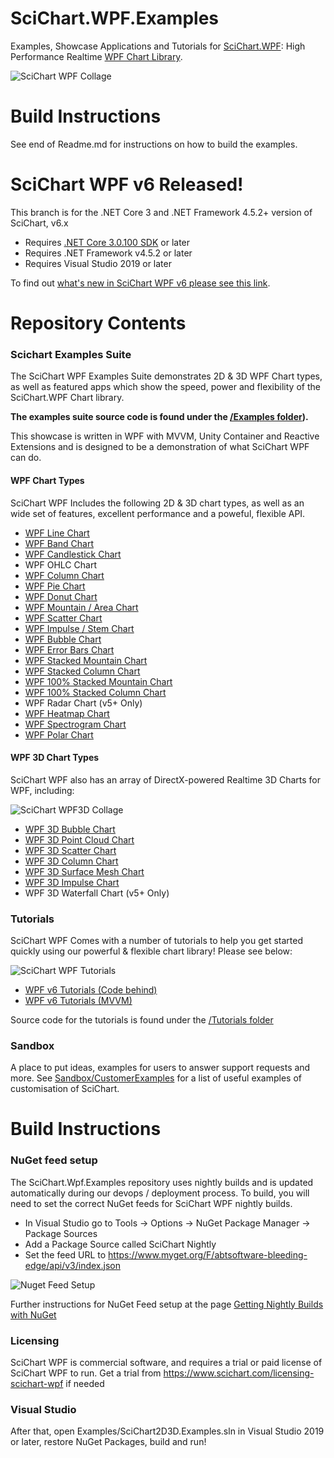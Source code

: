 # SciChart.WPF.Examples

Examples, Showcase Applications and Tutorials for [SciChart.WPF](https://www.scichart.com): High Performance Realtime [WPF Chart Library](https://www.scichart.com/wpf-chart-features). 

![SciChart WPF Collage](https://www.scichart.com/wp-content/uploads/2016/01/SciChart-WPF-Chart-Features-Collage-sml.png)

# Build Instructions 

See end of Readme.md for instructions on how to build the examples. 

# SciChart WPF v6 Released! 

This branch is for the .NET Core 3 and .NET Framework 4.5.2+ version of SciChart, v6.x

* Requires [.NET Core 3.0.100 SDK](https://dotnet.microsoft.com/download/dotnet-core/3.0) or later
* Requires .NET Framework v4.5.2 or later
* Requires Visual Studio 2019 or later

To find out [what's new in SciChart WPF v6 please see this link](https://www.scichart.com/documentation/win/current/What's%20New%20in%20SciChart%20SDK%20v6.html).

# Repository Contents

### Scichart Examples Suite

The SciChart WPF Examples Suite demonstrates 2D & 3D WPF Chart types, as well as featured apps which show the speed, power and flexibility of the SciChart.WPF Chart library. 

**The examples suite source code is found under the [/Examples folder](https://github.com/ABTSoftware/SciChart.Wpf.Examples/tree/SciChart_v6_Release/Examples)).**

This showcase is written in WPF with MVVM, Unity Container and Reactive Extensions and is designed to be a demonstration of what SciChart WPF can do. 

#### WPF Chart Types 

SciChart WPF Includes the following 2D & 3D chart types, as well as an wide set of features, excellent performance and a poweful, flexible API.

* [WPF Line Chart](https://www.scichart.com/wpf-chart-example-line-chart)
* [WPF Band Chart](https://www.scichart.com/wpf-chart-example-band-series-chart)
* [WPF Candlestick Chart](https://www.scichart.com/wpf-chart-example-candlestick-chart)
* WPF OHLC Chart 
* [WPF Column Chart](https://www.scichart.com/wpf-chart-example-column-chart)
* [WPF Pie Chart](https://www.scichart.com/wpf-pie-chart-example/)
* [WPF Donut Chart](https://www.scichart.com/wpf-donut-chart-example/)
* [WPF Mountain / Area Chart](https://www.scichart.com/wpf-chart-example-mountain-chart)
* [WPF Scatter Chart](https://www.scichart.com/wpf-chart-example-scatter-chart)
* [WPF Impulse / Stem Chart](https://www.scichart.com/wpf-chart-example-impulse-(stem)-chart)
* [WPF Bubble Chart](https://www.scichart.com/wpf-chart-example-bubble-chart)
* [WPF Error Bars Chart](https://www.scichart.com/wpf-chart-example-error-bars)
* [WPF Stacked Mountain Chart](https://www.scichart.com/wpf-chart-example-stacked-mountain-chart)
* [WPF Stacked Column Chart](https://www.scichart.com/wpf-chart-example-stacked-column-chart)
* [WPF 100% Stacked Mountain Chart](https://www.scichart.com/wpf-chart-example-dashboard-style-charts)
* [WPF 100% Stacked Column Chart](https://www.scichart.com/wpf-chart-example-dashboard-style-charts)
* WPF Radar Chart (v5+ Only)
* [WPF Heatmap Chart](https://www.scichart.com/wpf-chart-example-heatmap-chart)
* [WPF Spectrogram Chart](https://www.scichart.com/wpf-chart-example-spectrogram-demo-chart)
* [WPF Polar Chart](https://www.scichart.com/wpf-chart-example-polar-chart)

#### WPF 3D Chart Types

SciChart WPF also has an array of DirectX-powered Realtime 3D Charts for WPF, including:

![SciChart WPF3D Collage](https://www.scichart.com/wp-content/uploads/2017/03/3d-charts-dash.jpg)

* [WPF 3D Bubble Chart](https://www.scichart.com/wpf-3d-chart-example-simple-bubble-3d-chart)
* [WPF 3D Point Cloud Chart](https://www.scichart.com/wpf-3d-chart-example-simple-point-cloud-3d-chart)
* [WPF 3D Scatter Chart](https://www.scichart.com/wpf-3d-chart-example-simple-scatter-chart-3d)
* [WPF 3D Column Chart](https://www.scichart.com/wpf-3d-chart-example-uniform-column-3d)
* [WPF 3D Surface Mesh Chart](https://www.scichart.com/wpf-3d-chart-example-simple-uniform-mesh-3d-chart)
* [WPF 3D Impulse Chart](https://www.scichart.com/wpf-3d-chart-example-uniform-impulse-series-3d)
* WPF 3D Waterfall Chart (v5+ Only)

### Tutorials 

SciChart WPF Comes with a number of tutorials to help you get started quickly using our powerful & flexible chart library! Please see below:

![SciChart WPF Tutorials](https://www.scichart.com/wp-content/uploads/2020/01/scichart-wpf-tutorial-thumb.png)

* [WPF v6 Tutorials (Code behind)](https://www.scichart.com/documentation/win/current/webframe.html#Tutorial%2001%20-%20Referencing%20SciChart%20DLLs.html)
* [WPF v6 Tutorials (MVVM)](https://www.scichart.com/documentation/win/current/webframe.html#Tutorial%2002b%20-%20Creating%20a%20SciChartSurface%20with%20MVVM.html)

Source code for the tutorials is found under the [/Tutorials folder](https://github.com/ABTSoftware/SciChart.Wpf.Examples/tree/SciChart_v6_Release/Tutorials)

### Sandbox 

A place to put ideas, examples for users to answer support requests and more. See [Sandbox/CustomerExamples](https://github.com/ABTSoftware/SciChart.Wpf.Examples/tree/SciChart_v6_Release/Sandbox/CustomerExamples) for a list of useful examples of customisation of SciChart. 


# Build Instructions 

### NuGet feed setup

The SciChart.Wpf.Examples repository uses nightly builds and is updated automatically during our devops / deployment process. 
To build, you will need to set the correct NuGet feeds for SciChart WPF nightly builds. 

* In Visual Studio go to Tools -> Options -> NuGet Package Manager -> Package Sources
* Add a Package Source called SciChart Nightly 
* Set the feed URL to https://www.myget.org/F/abtsoftware-bleeding-edge/api/v3/index.json

![Nuget Feed Setup](http://www.scichart.com/wp-content/uploads/2015/05/ToolsOptionsNuget.png)

Further instructions for NuGet Feed setup at the page [Getting Nightly Builds with NuGet](http://support.scichart.com/index.php?/Knowledgebase/Article/View/17232/37/getting-nightly-builds-with-nuget)

### Licensing
SciChart WPF is commercial software, and requires a trial or paid license of SciChart WPF to run. 
Get a trial from https://www.scichart.com/licensing-scichart-wpf if needed

### Visual Studio 
After that, open Examples/SciChart2D3D.Examples.sln in Visual Studio 2019 or later, restore NuGet Packages, build and run! 

